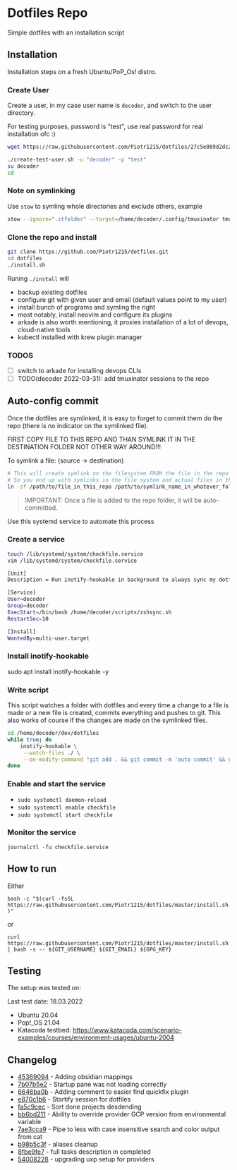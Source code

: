 # Dotfiles Repo

Simple dotfiles with an installation script

## Installation

Installation steps on a fresh Ubuntu/PoP_Os! distro.

### Create User

Create a user, in my case user name is `decoder`, and switch to the user
directory.

For testing purposes, password is "test", use real password for real
installation ofc :)

```bash
wget https://raw.githubusercontent.com/Piotr1215/dotfiles/27c5e069d2dc239728e20dececce7e81db958949/create-test-user.sh
```

```bash
./create-test-user.sh -u "decoder" -p "test"
su decoder
cd
```

### Note on symlinking

Use `stow` to symling whole directories and exclude others, example

```bash
stow --ignore=".stfolder" --target=/home/decoder/.config/tmuxinator tmuxinator
```

### Clone the repo and install

```bash
git clone https://github.com/Piotr1215/dotfiles.git
cd dotfiles
./install.sh
```

Runing `./install` will

- backup existing dotfiles
- configure git with given user and email (default values point to my user)
- install bunch of programs and symling the right
- most notably, install neovim and configure its plugins
- arkade is also worth mentioning, it proxies installation of a lot of devops,
  cloud-native tools
- kubectl installed with krew plugin manager

### TODOS

- [ ] switch to arkade for installing devops CLIs
- [ ] TODO(decoder 2022-03-31): add tmuxinator sessions to the repo

## Auto-config commit

Once the dotfiles are symlinked, it is easy to forget to commit them do the repo
(there is no indicator on the symlinked file).

FIRST COPY FILE TO THIS REPO AND THAN SYMLINK IT IN THE DESTINATION FOLDER NOT
OTHER WAY AROUND!!!

To symlink a file: (source -> destination)

```bash
# This will create symlink on the filesystem FROM the file in the repo TO the file in the filesystem
# So you end up with symlinks in the file system and actual files in the repo!
ln -sf /path/to/file_in_this_repo /path/to/symlink_name_in_whatever_folder_locally
```

> IMPORTANT: Once a file is added to the repo folder, it will be auto-committed.

Use this systemd service to automate this process

### Create a service

```bash
touch /lib/systemd/system/checkfile.service
vim /lib/systemd/system/checkfile.service

[Unit]
Description = Run inotify-hookable in background to always sync my dotfiles with github repo

[Service]
User=decoder
Group=decoder
ExecStart=/bin/bash /home/decoder/scripts/zshsync.sh
RestartSec=10

[Install]
WantedBy=multi-user.target
```

### Install inotify-hookable

sudo apt install inotify-hookable -y

### Write script

This script watches a folder with dotfiles and every time a change to a file is
made or a new file is created, commits everything and pushes to git. This also
works of course if the changes are made on the symlinked files.

```bash
cd /home/decoder/dev/dotfiles
while true; do
    inotify-hookable \
     --watch-files ./ \
     --on-modify-command "git add . && git commit -m 'auto commit' && git push origin master"
done
```

### Enable and start the service

- `sudo systemctl daemon-reload`
- `sudo systemctl enable checkfile`
- `sudo systemctl start checkfile`

### Monitor the service

`journalctl -fu checkfile.service`

## How to run

Either

`bash -c "$(curl -fsSL https://raw.githubusercontent.com/Piotr1215/dotfiles/master/install.sh)"`

or

`curl https://raw.githubusercontent.com/Piotr1215/dotfiles/master/install.sh | bash -s -- ${GIT_USERNAME} ${GIT_EMAIL} ${GPG_KEY}`

## Testing

The setup was tested on:

Last test date: 18.03.2022

- Ubuntu 20.04
- Pop!\_OS 21.04
- Katacoda testbed:
  <https://www.katacoda.com/scenario-examples/courses/environment-usages/ubuntu-2004>

## Changelog

- [45369094](https://github.com/Piotr1215/dotfiles/4536909435c495dd9d0d11418beee9a9d81ab30e) - Adding obsidian mappings
- [7b07b5e2](https://github.com/Piotr1215/dotfiles/7b07b5e2f16dbe504e247d142d54848e08d8c47c) - Startup pane was not loading correctly
- [6646ba0b](https://github.com/Piotr1215/dotfiles/6646ba0be82597caa99eacc058c2838a56ba12dc) - Adding comment to easier find quickfix plugin
- [e870c1b6](https://github.com/Piotr1215/dotfiles/e870c1b695042e1c1dade8ebc66dc439c9dec5cd) - Startify session for dotfiles
- [fa5c9cec](https://github.com/Piotr1215/dotfiles/fa5c9cecac043d534e32af966332b96d991b6fd7) - Sort done projects desdending
- [bb6bd211](https://github.com/Piotr1215/dotfiles/bb6bd21178b49797e4624635660983ea34b3c68e) - Ability to override provider GCP version from environmental variable
- [7ae3cca9](https://github.com/Piotr1215/dotfiles/7ae3cca91feea3eb770d9878ef5a01a698f789ce) - Pipe to less with case insensitive search and color output from cat
- [b98b5c3f](https://github.com/Piotr1215/dotfiles/b98b5c3fb658e0afc87e961e43f79128f3fe1774) - aliases cleanup
- [8fbe9fe7](https://github.com/Piotr1215/dotfiles/8fbe9fe76e8cb7679900349593949f6f7f4c7339) - full tasks description in completed
- [54008228](https://github.com/Piotr1215/dotfiles/54008228e2a980c77b78fa074b6bd23af21ce915) - upgrading uxp setup for providers

